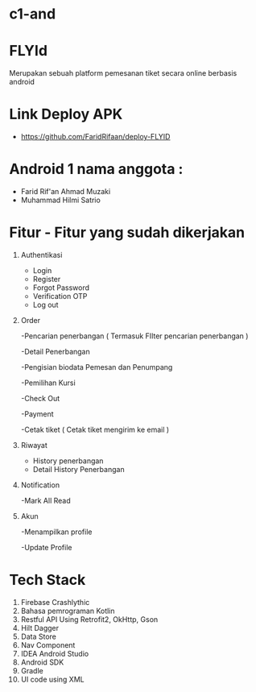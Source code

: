 # c1-and

# FLYId 
Merupakan sebuah platform pemesanan tiket secara online berbasis android

# Link Deploy APK
- https://github.com/FaridRifaan/deploy-FLYID

# Android 1 nama anggota :
- Farid Rif'an Ahmad Muzaki
- Muhammad Hilmi Satrio
  
# Fitur - Fitur yang sudah dikerjakan 
1. Authentikasi
   - Login
   - Register
   - Forgot Password
   - Verification OTP
   - Log out
2. Order

   -Pencarian penerbangan ( Termasuk FIlter pencarian penerbangan )
   
   -Detail Penerbangan

   -Pengisian biodata Pemesan dan Penumpang

   -Pemilihan Kursi

   -Check Out

   -Payment

   -Cetak tiket ( Cetak tiket mengirim ke email )
   
4. Riwayat
   - History penerbangan
   - Detail History Penerbangan
     
5. Notification

   -Mark All Read

7. Akun

   -Menampilkan profile

   -Update Profile

# Tech Stack

1. Firebase Crashlythic
2. Bahasa pemrograman Kotlin
3. Restful API Using Retrofit2, OkHttp, Gson
4. Hilt Dagger
5. Data Store
6. Nav Component
7. IDEA Android Studio
8. Android SDK
9. Gradle
10. UI code using XML
  
